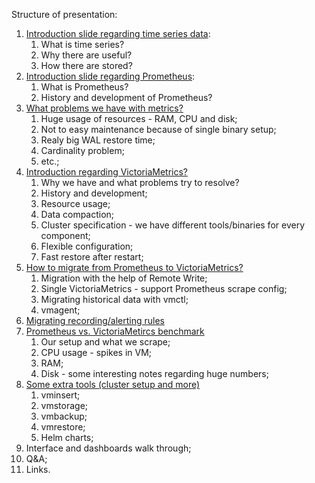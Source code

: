 Structure of presentation:

1. [Introduction slide regarding time series data](time_series.md):
	1. What is time series?
	2. Why there are useful?
	3. How there are stored?
2. [Introduction slide regarding Prometheus](prometheus.md):
	1. What is Prometheus?
	2. History and development of Prometheus?
3. [What problems we have with metrics?](prometheus_problems.md)
	1. Huge usage of resources - RAM, CPU and disk;
	2. Not to easy maintenance because of single binary setup;
	3. Realy big WAL restore time;
	4. Cardinality problem;
	5. etc.;
4. [Introduction regarding VictoriaMetrics?](victoriametrics.md)
	1. Why we have and what problems try to resolve?
	2. History and development;
	3. Resource usage;
	4. Data compaction;
	5. Cluster specification - we have different tools/binaries for every component;
	6. Flexible configuration;
	7. Fast restore after restart;
5. [How to migrate from Prometheus to VictoriaMetrics?](data_migration.md)
	1. Migration with the help of Remote Write;
	2. Single VictoriaMetrics - support Prometheus scrape config;
	3. Migrating historical data with vmctl;
	4. vmagent;
6. [Migrating recording/alerting rules](prometheus_rules.md)
7. [Prometheus vs. VictoriaMetircs benchmark](benchmark.md)
	1. Our setup and what we scrape;
	2. CPU usage - spikes in VM;
	3. RAM;
	4. Disk - some interesting notes regarding huge numbers;
8. [Some extra tools (cluster setup and more)](components.md)
	1. vminsert;
	2. vmstorage;
	3. vmbackup;
	4. vmrestore;
	5. Helm charts;
9. Interface and dashboards walk through;
10. Q&A;
11. Links.
